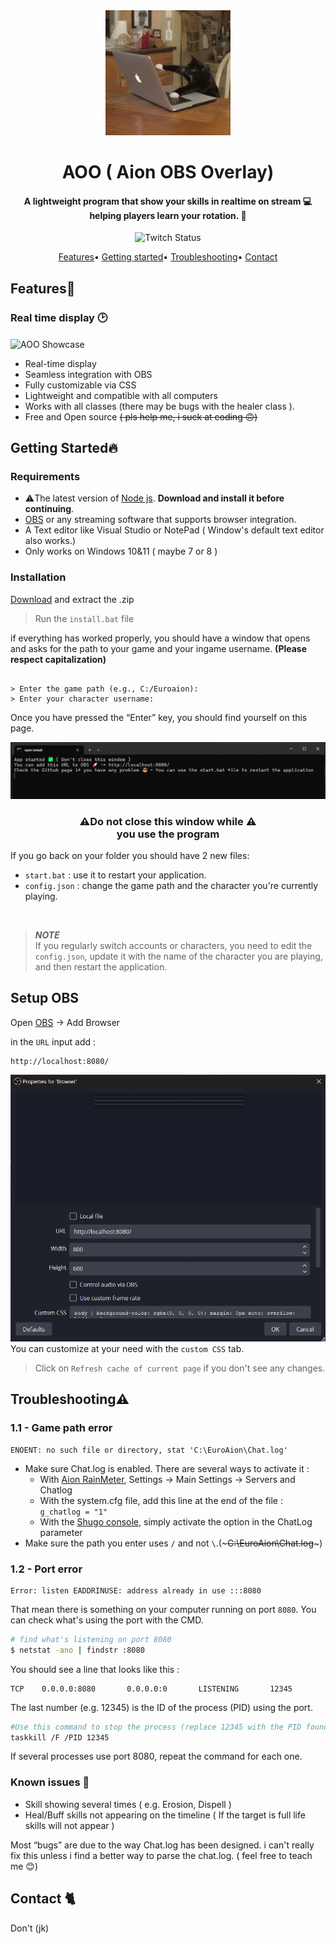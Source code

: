 <div align='center'>
    <img src="./public/assets/giphy.gif" alt="cat doing work" width="200px">
    <h1 align='center'>AOO ( Aion OBS Overlay)</h1>
</div>
<h4 align='center'>A lightweight program that show your skills in realtime on stream 💻<br>helping players learn your rotation. 🚀</h4>

<div align="center">

![Twitch Status](https://img.shields.io/twitch/status/ouaiperdu)

</div>


<div align='center'>
    <a href="#features">Features</a>•
    <a href="#getting-started">Getting started</a>•
    <a href="#troubleshooting">Troubleshooting</a>•
    <a href="#contact">Contact</a>
</div>

## Features📝

<h3 align="start">Real time display 🕑</h3>
<img src="public/assets/showcase.gif" alt="AOO Showcase" align="center">

* Real-time display
* Seamless integration with OBS
* Fully customizable via CSS
* Lightweight and compatible with all computers
* Works with all classes (there may be bugs with the healer class ).
* Free and Open source ~~( pls help me, i suck at coding 🙃)~~

## Getting Started🔥
### Requirements 
* ⚠️The latest version of [Node js](https://nodejs.org/en/download/current). **Download and install it before continuing**.
* [OBS](https://obsproject.com/) or any streaming software that supports browser integration.
* A Text editor like Visual Studio or NotePad ( Window's default text editor also works.)
* Only works on Windows 10&11 ( maybe 7 or 8 )
### Installation
[Download](https://github.com/Aionforever/Aion-OBS-Overlay/releases/tag/Aoo) and extract the .zip
> Run the `install.bat` file 

if everything has worked properly, you should have a window that opens and asks for the path to your game and your ingame username.
**(Please respect capitalization)**

```

> Enter the game path (e.g., C:/Euroaion): 
> Enter your character username: 

```
Once you have pressed the “Enter” key, you should find yourself on this page. 

![Final terminal](/public/assets/terminal.png)

<h3 align="center">⚠️Do not close this window while ⚠️<br>you use the program</h3>

If you go back on your folder you should have 2 new files:
- `start.bat` : use it to restart your application.
- `config.json` : change the game path and the character you're currently playing.

<br>

> ***NOTE*** <br>If you regularly switch accounts or characters, you need to edit the `config.json`, update it with the name of the character you are playing, and then restart the application.

## Setup OBS
Open [OBS](https://obsproject.com/) -> Add Browser

in the `URL` input add :
```
http://localhost:8080/
```
![OBS Settings](/public/assets/OBS.png)
You can customize at your need with the `custom CSS` tab.

> Click on `Refresh cache of current page` if you don't see any changes.

## Troubleshooting⚠️

### 1.1 - Game path error

```
ENOENT: no such file or directory, stat 'C:\EuroAion\Chat.log'
```
* Make sure Chat.log is enabled. There are several ways to activate it :
    * With [Aion RainMeter](https://rainy.ws/), Settings -> Main Settings -> Servers and Chatlog
    * With the system.cfg file, add this line at the end of the file : `g_chatlog = "1"`
    * With the [Shugo console](https://github.com/grenadium/ShugoConsole), simply activate the option in the ChatLog parameter
* Make sure the path you enter uses `/` and not `\`.(~~~C:\EuroAion\Chat.log~~~)

### 1.2 - Port error
```
Error: listen EADDRINUSE: address already in use :::8080
```
That mean there is something on your computer running on port `8080`. You can check what's using the port with the CMD.
```sh
# find what's listening on port 8080
$ netstat -ano | findstr :8080
```
You should see a line that looks like this : 
```nginx
TCP    0.0.0.0:8080       0.0.0.0:0       LISTENING       12345
```
The last number (e.g. 12345) is the ID of the process (PID) using the port.

```sh
#Use this command to stop the process (replace 12345 with the PID found):
taskkill /F /PID 12345
```
If several processes use port 8080, repeat the command for each one.
### Known issues 🚧
- Skill showing several times ( e.g. Erosion, Dispell )
- Heal/Buff skills not appearing on the timeline ( If the target is full life skills will not appear )

Most “bugs” are due to the way Chat.log has been designed. i can't really fix this unless i find a better way to parse the chat.log. ( feel free to teach me 😊)

## Contact 🐈
Don't (jk)
